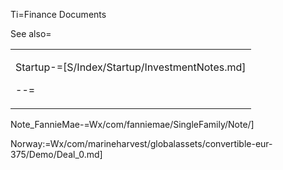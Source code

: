 Ti=Finance Documents

See also=<table><tr><td>

Startup-=[S/Index/Startup/InvestmentNotes.md]

--=</td></tr></table>

Note_FannieMae-=Wx/com/fanniemae/SingleFamily/Note/]

Norway:=Wx/com/marineharvest/globalassets/convertible-eur-375/Demo/Deal_0.md]

